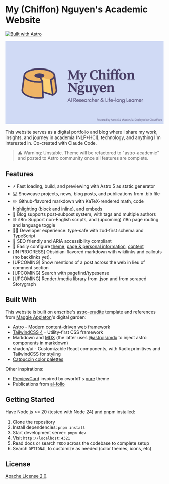 # My (Chiffon) Nguyen's Academic Website

[![Built with Astro](https://astro.badg.es/v2/built-with-astro/tiny.svg)](https://astro.build)

![](public/img/social-preview.png)

This website serves as a digital portfolio and blog where I share my work, insights, and journey in academia (NLP+HCI), technology, and anything I'm interested in. Co-created with Claude Code.

> ⚠️ Warning: Unstable. Theme will be refactored to "astro-academic" and posted to Astro community once all features are complete.

## Features

- ⚡ Fast loading, build, and previewing with Astro 5 as static generator
- 💻 Showcase projects, news, blog posts, and publications from .bib file
- ✏️ Github-flavored markdown with KaTeX-rendered math, code highlighting (block and inline), and embeds
- 📝 Blog supports post-subpost system, with tags and multiple authors
- 🌐 i18n: Support non-English scripts, and (upcoming) i18n page routing and language toggle
- 👩‍💻 Developer experience: type-safe with zod-first schema and TypeScript
- 🔎 SEO friendly and ARIA accessibility compliant
- 🔧 Easily configure [theme](src/styles/global.css), [page & personal information](src/config.ts), [content](src/content)
- [IN PROGRESS] Obsidian-flavored markdown with wikilinks and callouts (no backlinks yet).
- [UPCOMING] Show mentions of a post across the web in lieu of comment section
- [UPCOMING] Search with pagefind/typesense
- [UPCOMING] Render /media library from .json and from scraped Storygraph

## Built With

This website is built on enscribe's [astro-erudite](https://github.com/jktrn/astro-erudite) template and references from [Maggie Appleton](https://github.com/MaggieAppleton/maggieappleton.com-V3)'s digital garden:

- [Astro](https://astro.build/) - Modern content-driven web framework
- [TailwindCSS 4](https://tailwindcss.com/) - Utility-first CSS framework
- Markdown and [MDX](https://mdxjs.com/) (the latter uses [@astrojs/mdx](https://docs.astro.build/en/guides/integrations-guide/mdx/) to inject astro components in markdown)
- shadcn/ui - Customizable React components, with Radix primitives and TailwindCSS for styling
- [Catpuccin color palettes](https://catppuccin.com/palette/)

Other inspirations:

- [PreviewCard](src/components/blog/PreviewCard.astro) inspired by cworld1's [pure](https://astro-pure.js.org/) theme
- Publications from [al-folio](https://github.com/alshedivat/al-folio)

## Getting Started

Have Node.js >= 20 (tested with Node 24) and pnpm installed:

1. Clone the repository
2. Install dependencies: `pnpm install`
3. Start development server: `pnpm dev`
4. Visit `http://localhost:4321`
5. Read docs or search `TODO` across the codebase to complete setup
6. Search `OPTIONAL` to customize as needed (color themes, icons, etc)

## License

[Apache License 2.0](LICENSE).
